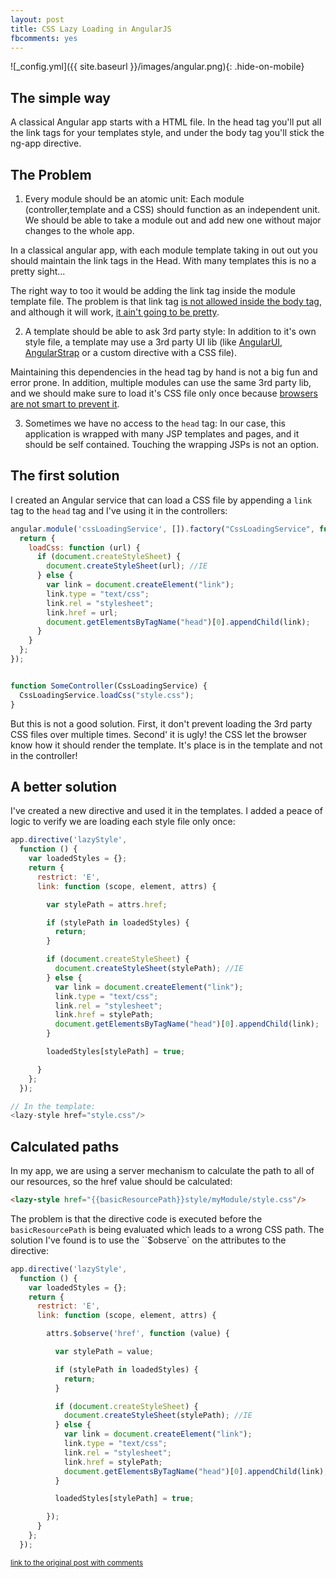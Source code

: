 ```yaml
---
layout: post
title: CSS Lazy Loading in AngularJS
fbcomments: yes
---
```

![_config.yml]({{ site.baseurl }}/images/angular.png){: .hide-on-mobile}

## The simple way
A classical Angular app starts with a HTML file. In the head tag you'll put all the  link tags for your templates style, and under the  body tag you'll stick the ng-app directive.

## The Problem
1. Every module should be an atomic unit:
Each module (controller,template and a CSS) should function as an independent unit. We should be able to take a module out and add new one without major changes to the whole app.

In a classical angular app, with each module template taking in out out you should maintain the link tags in the Head. With many templates this is no a pretty sight...

The right way to too it would be adding the link tag inside the module template file. The problem is that link tag [is not allowed inside the body tag](http://www.w3.org/TR/html4/present/styles.html), and although it will work, [it ain't going to be pretty](http://stackoverflow.com/questions/1642212/whats-the-difference-if-i-put-css-file-inside-head-or-body).

2. A template should be able to ask 3rd party style:
In addition to it's own style file, a template may use a 3rd party UI lib (like [AngularUI](http://angular-ui.github.io/), [AngularStrap](http://mgcrea.github.io/angular-strap/) or a custom directive with a CSS file).

Maintaining this dependencies in the head tag by hand is not a big fun and error prone.
In addition, multiple modules can use the same 3rd party lib, and we should make sure to load it's CSS file only once because [browsers are not smart to prevent it](http://stackoverflow.com/questions/515400/does-the-same-stylesheet-get-loaded-multiple-times-on-different-pages).

3. Sometimes we have no access to the `head` tag:
In our case, this application is wrapped with many JSP templates and pages, and it should be self contained. Touching the wrapping JSPs is not an option.

## The first solution
I created an Angular service that can load a CSS file by appending a `link` tag to the `head` tag and I've using it in the controllers:
```javascript
angular.module('cssLoadingService', []).factory("CssLoadingService", function () {
  return {
    loadCss: function (url) {
      if (document.createStyleSheet) {
        document.createStyleSheet(url); //IE
      } else {
        var link = document.createElement("link");
        link.type = "text/css";
        link.rel = "stylesheet";
        link.href = url;
        document.getElementsByTagName("head")[0].appendChild(link);
      }
    }
  };
});


function SomeController(CssLoadingService) {
  CssLoadingService.loadCss("style.css");
}
```

But this is not a good solution.
First, it don't prevent loading the 3rd party CSS files over multiple times.
Second' it is ugly! the CSS let the browser know how it should render the template. It's place is in the template and not in the controller!

## A better solution
I've created a new directive and used it in the templates.
I added a peace of logic to verify we are loading each style file only once:
```javascript
app.directive('lazyStyle',
  function () {
    var loadedStyles = {};
    return {
      restrict: 'E',
      link: function (scope, element, attrs) {

        var stylePath = attrs.href;

        if (stylePath in loadedStyles) {
          return;
        }

        if (document.createStyleSheet) {
          document.createStyleSheet(stylePath); //IE
        } else {
          var link = document.createElement("link");
          link.type = "text/css";
          link.rel = "stylesheet";
          link.href = stylePath;
          document.getElementsByTagName("head")[0].appendChild(link);
        }

        loadedStyles[stylePath] = true;

      }
    };
  });

// In the template:
<lazy-style href="style.css"/>
```

## Calculated paths
In my app, we are using a server mechanism to calculate the path to all of our resources, so the href value should be calculated:

```html
<lazy-style href="{{basicResourcePath}}style/myModule/style.css"/>
```

The problem is that the directive code is executed before the `basicResourcePath` is being evaluated which leads to a wrong CSS path.
The solution I've found is to use the ``$observe` on the attributes to the directive:
```javascript
app.directive('lazyStyle',
  function () {
    var loadedStyles = {};
    return {
      restrict: 'E',
      link: function (scope, element, attrs) {

        attrs.$observe('href', function (value) {

          var stylePath = value;

          if (stylePath in loadedStyles) {
            return;
          }

          if (document.createStyleSheet) {
            document.createStyleSheet(stylePath); //IE
          } else {
            var link = document.createElement("link");
            link.type = "text/css";
            link.rel = "stylesheet";
            link.href = stylePath;
            document.getElementsByTagName("head")[0].appendChild(link);
          }

          loadedStyles[stylePath] = true;

        });
      }
    };
  });
```
<small><a href="https://icraftsman.blogspot.co.il/2013/06/css-lazy-loading-in-angularjs-app.html">link to the original post with comments</a></small>
